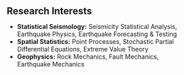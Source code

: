 <h1 id="research-interests"></h1>

<h2 style="margin: 60px 0px 10px;">Research Interests</h2>

<ul style="padding-right: 100px;">
  <li>
    <strong>Statistical Seismology:</strong> Seismicity Statistical Analysis, Earthquake Physics, Earthquake Forecasting & Testing
  </li>
  <li>
    <strong>Spatial Statistics:</strong> Point Processes, Stochastic Partial Differential Equations, Extreme Value Theory
  </li>
  <li>
    <strong>Geophysics:</strong> Rock Mechanics, Fault Mechanics, Earthquake Mechanics
  </li>
</ul>

